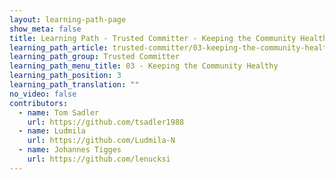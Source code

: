 ```yaml
---
layout: learning-path-page
show_meta: false
title: Learning Path - Trusted Committer - Keeping the Community Healthy
learning_path_article: trusted-committer/03-keeping-the-community-healthy.asciidoc
learning_path_group: Trusted Committer
learning_path_menu_title: 03 - Keeping the Community Healthy
learning_path_position: 3
learning_path_translation: ""
no_video: false
contributors:
  - name: Tom Sadler
    url: https://github.com/tsadler1988
  - name: Ludmila
    url: https://github.com/Ludmila-N
  - name: Johannes Tigges
    url: https://github.com/lenucksi
---
```

<!--- This file autogenerated from https://github.com/InnerSourceCommons/InnerSourceLearningPath/blob/master/scripts/generate_learning_path_markdown.js -->